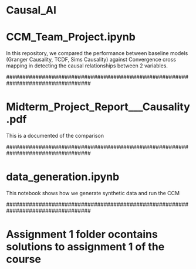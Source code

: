 # Causal_AI

# CCM_Team_Project.ipynb #
In this repository, we compared the performance between baseline models (Granger Causality, TCDF, Sims Causality) against Convergence cross mapping in detecting the causal relationships between 2 variables. 

##################################################################################

# Midterm_Project_Report___Causality.pdf #
This is a documented of the comparison

##################################################################################

# data_generation.ipynb # 
This notebook shows how we generate synthetic data and run the CCM 

##################################################################################

# Assignment 1 folder ocontains solutions to assignment 1 of the course 
